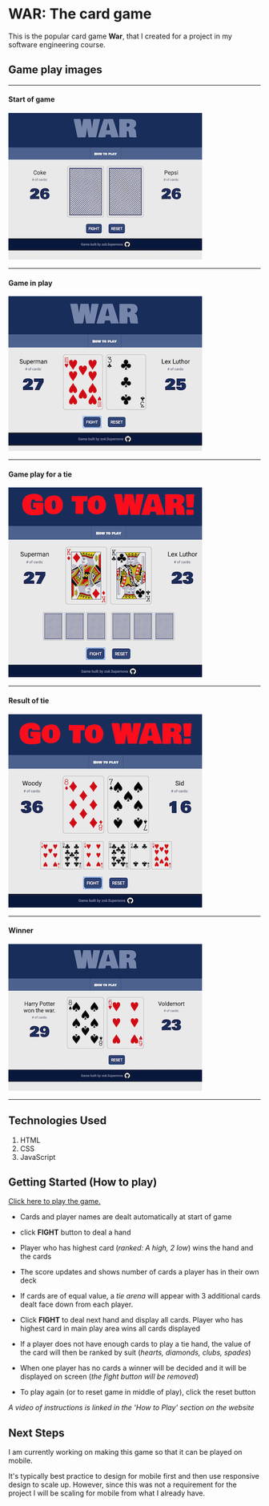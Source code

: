 # WAR: The card game
This is the popular card game **War**, that I created for a project in my software engineering course.

## Game play images

---
#### Start of game
![game play start](images/readme/gamePlayStart.png "Start of game") 

----
#### Game in play
![game play clicked fight](images/readme/gamePlayFight.png "Click fight to deal hand") 

----
#### Game play for a tie
![game play tie](images/readme/gamePlayInTie.png "Game play 'Go to War'")

----
#### Result of tie
![game play tie result](images/readme/gamePlayInTieResult.png "Game Play Go to War")

----
#### Winner
![game play winner](images/readme/gamePlayWinner.png "Game Play Winner")

----


## Technologies Used
1. HTML
2. CSS
3. JavaScript

## Getting Started (How to play)
<a href="https://zsiskos.github.io/card-game-war/" target="_blank">Click here to play the game.</a>

+ Cards and player names are dealt automatically at start of game

+ click **FIGHT** button to deal a hand

+ Player who has highest card (*ranked: A high, 2 low*) wins the hand and the cards

+ The score updates and shows number of cards a player has in their own deck

+ If cards are of equal value, a *tie arena* will appear with 3 additional cards dealt face down from each player.

+ Click **FIGHT** to deal next hand and display all cards. Player who has highest card in main play area wins all cards displayed

+ If a player does not have enough cards to play a tie hand, the value of the card will then be ranked by suit (*hearts, diamonds, clubs, spades*)

+ When one player has no cards a winner will be decided and it will be displayed on screen (*the fight button will be removed*)

+ To play again (or to reset game in middle of play), click the reset button

*A video of instructions is linked in the 'How to Play' section on the website*

## Next Steps
I am currently working on making this game so that it can be played on mobile. 

It's typically best practice to design for mobile first and then use responsive design to scale up. However, since this was not a requirement for the project I will be scaling for mobile from what I already have.

